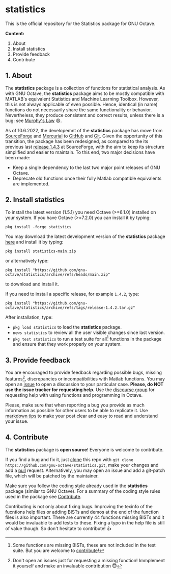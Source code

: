 # statistics

This is the official repository for the Statistics package for GNU Octave.

**Content:**

1. About
2. Install statistics
3. Provide feedback
4. Contribute

## 1. About

The **statistics** package is a collection of functions for statistical analysis. As with GNU Octave, the **statistics** package aims to be mostly compatible with MATLAB's equivalent Statistics and Machine Learning Toolbox. However, this is not always applicable of even possible. Hence, identical (in name) functions do not necessarily share the same functionality or behavior. Nevertheless, they produce consistent and correct results, unless there is a bug: see [Murphy's Law](https://en.wikipedia.org/wiki/Murphy's_law) :smile:.

As of 10.6.2022, the developemnt of the **statistics** package has move from [SourceForge](https://octave.sourceforge.io/statistics/) and [Mercurial](https://en.wikipedia.org/wiki/Mercurial) to [GitHub](https://github.com/gnu-octave/statistics) and [Git](https://en.wikipedia.org/wiki/Git). Given the opportunity of this transition, the package has been redesigned, as compared to the its previous last [release 1.4.3](https://octave.sourceforge.io/download.php?package=statistics-1.4.3.tar.gz) at SourceForge, with the aim to keep its structure simplified and easier to maintain. To this end, two major decisions have been made:
- Keep a single dependency to the last two major point releases of GNU Octave.
- Deprecate old functions once their fully Matlab compatible equivalents are implemented.

## 2. Install statistics

To install the latest version (1.5.1) you need Octave (>=6.1.0) installed on your system. If you have Octave (>=7.2.0) you can install it by typing:

  `pkg install -forge statistics`

You may download the latest development version of the **statistics** package [here](https://github.com/gnu-octave/statistics/archive/refs/heads/main.zip) and install it by typing:

  `pkg install statistics-main.zip`

or alternatively type:

  `pkg install "https://github.com/gnu-octave/statistics/archive/refs/heads/main.zip"`

to download and install it.

If you need to install a specific release, for example `1.4.2`, type:

  `pkg install "https://github.com/gnu-octave/statistics/archive/refs/tags/release-1.4.2.tar.gz"`

After installation, type:
- `pkg load statistics` to load the **statistics** package.
- `news statistics` to review all the user visible changes since last version.
- `pkg test statistics` to run a test suite for all[^1] functions in the package and ensure that they work properly on your system.

[^1]: Some functions are missing BISTs, these are not included in the test suite. But you are welcome to [contribute](https://github.com/pr0m1th3as/statistics#4-contribute)!

## 3. Provide feedback

You are encouraged to provide feedback regarding possible bugs, missing features[^2], discrepancies or incompatibilities with Matlab functions. You may open an [issue](https://github.com/gnu-octave/statistics/issues) to open a discussion to your particular case. **Please, do NOT use the issue tracker for requesting help.** Use the [discourse group](https://octave.discourse.group/c/help/6) for requesting help with using functions and programming in Octave.

Please, make sure that when reporting a bug you provide as much information as possible for other users to be able to replicate it. Use [markdown tips](https://docs.github.com/en/get-started/writing-on-github/getting-started-with-writing-and-formatting-on-github/basic-writing-and-formatting-syntax) to make your post clear and easy to read and understand your issue.

[^2]: Don't open an issues just for requesting a missing function! Immplement it yourself and make an invaluable contribution :innocent:

## 4. Contribute

The **statistics** package is **open source**! Everyone is welcome to contribute.

If you find a bug and fix it, just [clone](https://github.com/gnu-octave/statistics.git) this repo with `git clone https://github.com/gnu-octave/statistics.git`, make your changes and add a [pull](https://github.com/gnu-octave/statistics/pulls) request. Alternatively, you may open an issue and add a git-patch file, which will be patched by the maintainer.

Make sure you follow the coding style already used in the **statistics** package (similar to GNU Octave). For a summary of the coding style rules used in the package see [Contribute](https://github.com/gnu-octave/statistics/blob/main/CONTRIBUTE.md).

Contributing is not only about fixing bugs. Improving the texinfo of the fucntions help files or adding BISTs and demos at the end of the function files is also important. There are currently 44 functions missing BISTs and it would be invaluable to add tests to these. Fixing a typo in the help file is still of value though. So don't hesitate to contribute! :+1:

